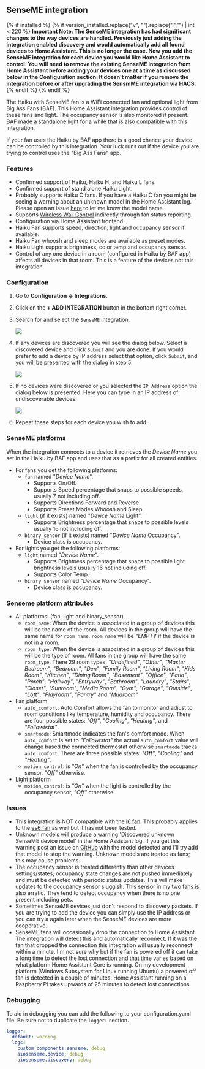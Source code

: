 ## SenseME integration

{% if installed %}
{% if version_installed.replace("v", "").replace(".","") | int < 220  %}
**Important Note: The SenseME integration has had significant changes to the way devices are handled. Previously just adding the integration enabled discovery and would automatically add all found devices to Home Assistant. This is no longer the case. Now you add the SenseME integration for each device you would like Home Assistant to control. You will need to remove the existing SenseME integration from Home Assistant before adding your devices one at a time as discussed below in the Configuration section. It doesn't matter if you remove the integration before or after upgrading the SensmME integration via HACS.**
{% endif %}
{% endif %}

The Haiku with SenseME fan is a WiFi connected fan and optional light from Big Ass Fans (BAF). This Home Assistant integration provides control of these fans and light. The occupancy sensor is also monitored if present. BAF made a standalone light for a while that is also compatible with this integration.

If your fan uses the Haiku by BAF app there is a good chance your device can be controlled by this integration. Your luck runs out if the device you are trying to control uses the "Big Ass Fans" app.

### Features

* Confirmed support of Haiku, Haiku H, and Haiku L fans.
* Confirmed support of stand alone Haiku Light.
* Probably supports Haiku C fans. If you have a Haiku C fan you might be seeing a warning about an unknown model in the Home Assistant log. Please open an issue [here](https://github.com/mikelawrence/senseme-hacs/issues) to let me know the model name.
* Supports [Wireless Wall Control](https://www.bigassfans.com/support/haiku-wireless-wall-control/) indirectly through fan status reporting.
* Configuration via Home Assistant frontend.
* Haiku Fan supports speed, direction, light and occupancy sensor if available.
* Haiku Fan whoosh and sleep modes are available as preset modes.
* Haiku Light supports brightness, color temp and occupancy sensor.
* Control of any one device in a room (configured in Haiku by BAF app) affects all devices in that room. This is a feature of the devices not this integration.

### Configuration

1. Go to **Configuration -> Integrations**.
2. Click on the **+ ADD INTEGRATION** button in the bottom right corner.
3. Search for and select the `SenseME` integration.

   <img src="https://raw.githubusercontent.com/mikelawrence/senseme-hacs/master/img/search.png"/>

4. If any devices are discovered you will see the dialog below. Select a discovered device and click `Submit` and you are done. If you would prefer to add a device by IP address select that option, click `Submit`, and you will be presented with the dialog in step 5.

   <img src="https://raw.githubusercontent.com/mikelawrence/senseme-hacs/master/img/device.png"/>

5. If no devices were discovered or you selected the `IP Address` option the dialog below is presented. Here you can type in an IP address of undiscoverable devices.

   <img src="https://raw.githubusercontent.com/mikelawrence/senseme-hacs/master/img/address.png"/>

6. Repeat these steps for each device you wish to add.

### SenseME platforms

When the integration connects to a device it retrieves the *Device Name* you set in the Haiku by BAF app and uses that as a prefix for all created entities.

* For fans you get the following platforms:
  * `fan` named "*Device Name*".
    * Supports On/Off.
    * Supports Speed percentage that snaps to possible speeds, usually 7 not including off.
    * Supports Directions Forward and Reverse.
    * Supports Preset Modes Whoosh and Sleep.
  * `light` (if it exists) named "*Device Name* Light".
    * Supports Brightness percentage that snaps to possible levels usually 16 not including off.
  * `binary_sensor` (if it exists) named "*Device Name* Occupancy".
    * Device class is occupancy.
* For lights you get the following platforms:
  * `light` named "*Device Name*".
    * Supports Brightness percentage that snaps to possible light brightness levels usually 16 not including off.
    * Supports Color Temp.
  * `binary_sensor` named "*Device Name* Occupancy".
    * Device class is occupancy.

### Senseme platform attributes

* All platforms: (fan, light and binary_sensor)
  * `room_name`: When the device is associated in a group of devices this will be the name of the room. All devices in the group will have the same name for `room_name`. `room_name` will be *"EMPTY* if the device is not in a room.
  * `room_type`: When the device is associated in a group of devices this will be the type of room. All fans in the group will have the same `room_type`. There 29 room types: *"Undefined"*, *"Other"*, *"Master Bedroom"*, *"Bedroom"*, *"Den"*, *"Family Room"*, *"Living Room"*, *"Kids Room"*, *"Kitchen"*, *"Dining Room"*, *"Basement"*, *"Office"*, *"Patio"*, *"Porch"*, *"Hallway"*, *"Entryway"*, *"Bathroom"*, *"Laundry"*, *"Stairs"*, *"Closet"*, *"Sunroom"*, *"Media Room"*, *"Gym"*, *"Garage"*, *"Outside"*, *"Loft"*, *"Playroom"*, *"Pantry"* and *"Mudroom"*
* Fan platform
  * `auto_comfort`: Auto Comfort allows the fan to monitor and adjust to room conditions like temperature, humidity and occupancy. There are four possible states: *"Off"*, *"Cooling"*, *"Heating"*, and *"Followtstat"*.
  * `smartmode`: Smartmode indicates the fan's comfort mode. When `auto_comfort` is set to *"Followtstat"* the actual `auto_comfort` value will change based the connected thermostat otherwise `smartmode` tracks `auto_comfort`. There are three possible states: *"Off"*, *"Cooling"* and *"Heating"*.
  * `motion_control`: is *"On"* when the fan is controlled by the occupancy sensor, *"Off"* otherwise.
* Light platform
  * `motion_control`: is *"On"* when the light is controlled by the occupancy sensor, *"Off"* otherwise.

### Issues

* This integration is NOT compatible with the [i6 fan](https://www.bigassfans.com/fans/i6/). This probably applies to the [es6 fan](https://www.bigassfans.com/fans/es6/) as well but it has not been tested.
* Unknown models will produce a warning 'Discovered unknown SenseME device model' in the Home Assistant log. If you get this warning post an issue on [GitHub](https://github.com/mikelawrence/senseme-hacs/issues) with the model detected and I'll try add that model to stop the warning. Unknown models are treated as fans; this may cause problems.
* The occupancy sensor is treated differently than other devices settings/states; occupancy state changes are not pushed immediately and must be detected with periodic status updates. This will make updates to the occupancy sensor sluggish. This sensor in my two fans is also erratic. They tend to detect occupancy when there is no one present including pets.
* Sometimes SenseME devices just don't respond to discovery packets. If you are trying to add the device you can simply use the IP address or you can try a again later when the SenseME devices are more cooperative.
* SenseME fans will occasionally drop the connection to Home Assistant. The integration will detect this and automatically reconnect. If it was the fan that dropped the connection this integration will usually reconnect within a minute. I'm not sure why but if the fan is powered off it can take a long time to detect the lost connection and that time varies based on what platform Home Assistant Core is running. On my development platform (Windows Subsystem for Linux running Ubuntu) a powered off fan is detected in a couple of minutes. Home Assistant running on a Raspberry Pi takes upwards of 25 minutes to detect lost connections.

### Debugging

To aid in debugging you can add the following to your configuration.yaml file. Be sure not to duplicate the ```logger:``` section.

```yaml
logger:
  default: warning
  logs:
    custom_components.senseme: debug
    aiosenseme.device: debug
    aiosenseme.discovery: debug
```
